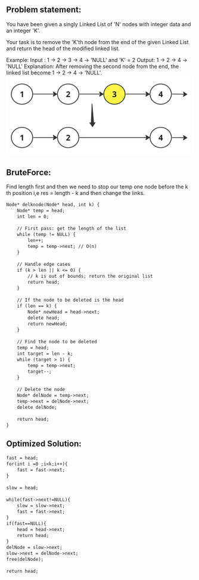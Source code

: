 ## Problem statement:
You have been given a singly Linked List of 'N' nodes with integer data and an integer 'K'.



Your task is to remove the 'K'th node from the end of the given Linked List and return the head of the modified linked list.



Example:
Input : 1 -> 2 -> 3 -> 4 -> 'NULL'  and  'K' = 2
Output: 1 -> 2 -> 4 -> 'NULL'
Explanation:
After removing the second node from the end, the linked list become 1 -> 2 -> 4 -> 'NULL'.
![alt text](image-4.png)

## BruteForce:

Find length first and then we need to stop our temp one node before the k th position i,e res = length - k and then change the links.

```
Node* delknode(Node* head, int k) {
    Node* temp = head;
    int len = 0;

    // First pass: get the length of the list
    while (temp != NULL) {
        len++;
        temp = temp->next; // O(n)
    }

    // Handle edge cases
    if (k > len || k <= 0) {
        // k is out of bounds; return the original list
        return head;
    }

    // If the node to be deleted is the head
    if (len == k) {
        Node* newHead = head->next;
        delete head;
        return newHead;
    }

    // Find the node to be deleted
    temp = head;
    int target = len - k;
    while (target > 1) {
        temp = temp->next;
        target--;
    }

    // Delete the node
    Node* delNode = temp->next;
    temp->next = delNode->next;
    delete delNode;

    return head;
}

```

## Optimized Solution:

```Suppose K =2 ;
fast = head;
for(int i =0 ;i<k;i++){
    fast = fast->next;
}

slow = head;

while(fast->next!=NULL){
    slow = slow->next;
    fast = fast->next;
}
if(fast==NULL){
    head = head->next;
    return head;
}
delNode = slow->next;
slow->next = delNode->next;
free(delNode);

return head;
```

